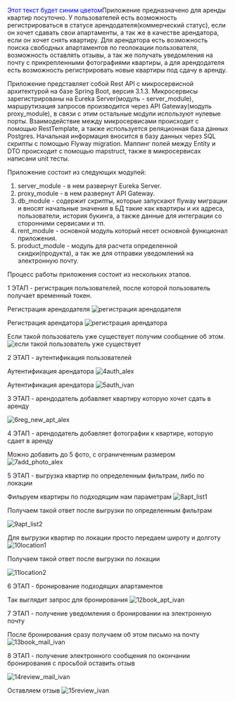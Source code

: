 <span style="color:blue">Этот текст будет синим цветом</span>Приложение предназначено для аренды квартир посуточно. У пользователей есть возможность регистрироваться в статусе арендодателя(коммерческий статус), если он хочет сдавать свои апартаменты, а так же в качестве арендатора, если он хочет снять квартиру. Для арендатора есть возможность поиска свободных апартаментов по геолокации пользователя, возможность оставлять отзывы, а так же получать уведомления на почту с прикрепленными фотографиями квартиры, а для арендодателя есть возможность регистрировать новые квартиры под сдачу в аренду.

Приложение представляет собой Rest API с микросервисной архитектурой на базе Spring Boot, версия 3.1.3. Микросервисы зарегистрированы на Eureka Server(модуль - server_module), маршрутизация запросов производится через API Gateway(модуль proxy_module), в связи с этим остальные модули используют нулевые порты. Взаимодействие между микросервисами происходит с помощью RestTemplate, а также используется реляционная база данных Postgres. Начальная информация вносится в базу данных через SQL скрипты с помощью Flyway migration. Маппинг полей между Entity и DTO происходит с помощью mapstruct, также в микросервисах написани unit тесты.

Приложение состоит из следующих модулей: 

1) server_module - в нем развернут Eureka Server.
2) proxy_module - в нем развернут API Gateway.
3) db_module - содержит скрипты, которые запускают flyway миграции и вносят начальные значения в БД такие как квартиры и их адреса, пользователи, история букинга, а также данные для интеграции со сторонними сервисами и тп.
4) rent_module - основной модуль который несет основной функционал приложения.
5) product_module - модуль для расчета определенной скидки(продукта), а так же для отправки уведомлений на электронную почту.

Процесс работы приложения состоит из нескольких этапов.

1 ЭТАП - регистрация пользователей, после которой пользователь получает временный токен.

Регистрация арендодателя
![регистрация арендодателя](https://github.com/Boxingx/rent_apartment_app/assets/130319720/f86dd16c-3e65-4881-9b02-23c659d7d730)

Регистрация арендатора
![регистрация арендатора](https://github.com/Boxingx/rent_apartment_app/assets/130319720/f12cafdc-0c12-4088-a32c-49cd9c5899de)

Если такой пользователь уже существует получим сообщение об этом.
![если такой пользователь уже существует](https://github.com/Boxingx/rent_apartment_app/assets/130319720/35a2e2d2-f94c-41ce-92bf-2e0dc942ba6e)

2 ЭТАП - аутентификация пользователей

Аутентификация арендатора
![4auth_alex](https://github.com/Boxingx/rent_apartment_app/assets/130319720/27af5f45-1aab-41e4-b89b-d59ebe1eed68)

Аутентификация арендатора
![5auth_ivan](https://github.com/Boxingx/rent_apartment_app/assets/130319720/fedd1ee8-7e93-469d-84a3-75cd28424849)

3 ЭТАП - арендодатель добавляет квартиру которую хочет сдать в аренду

![6reg_new_apt_alex](https://github.com/Boxingx/rent_apartment_app/assets/130319720/d835e2f2-e6c4-4472-b53f-7d3032726362)


4 ЭТАП - арендодатель добавляет фотографии к квартире, которую сдает в аренду

Можно добавить до 5 фото, с ограниченным размером
![7add_photo_alex](https://github.com/Boxingx/rent_apartment_app/assets/130319720/84592a0c-0f89-4de1-be22-a011dfadf533)

5 ЭТАП - выгрузка квартир по определенным фильтрам, либо по локации

Фильруем квартиры по подходящим нам параметрам
![8apt_list1](https://github.com/Boxingx/rent_apartment_app/assets/130319720/80c001df-c543-4a05-84ae-8e23a3ef3696)

Получаем такой ответ после выгрузки по определенным фильтрам

![9apt_list2](https://github.com/Boxingx/rent_apartment_app/assets/130319720/d4d95dea-a1ee-47c1-b40d-e6e7b4d3929a)

Для выгрузки квартир по локации просто передаем широту и долготу
![10location1](https://github.com/Boxingx/rent_apartment_app/assets/130319720/efb2f121-6863-4088-b2fd-a9770c9212a1)

Получаем такой ответ после выгрузки по локации

![11location2](https://github.com/Boxingx/rent_apartment_app/assets/130319720/48d1159f-3f20-4827-86b6-4337f5e3720b)

6 ЭТАП - бронирование подходящих апартаментов

Так выглядит запрос для бронирования
![12book_apt_ivan](https://github.com/Boxingx/rent_apartment_app/assets/130319720/7bc65bdf-e6f3-44bb-953a-1a8a62a81fee)

7 ЭТАП - получение уведомления о бронировании на электронную почту

После бронирования сразу получаем об этом письмо на почту
![13book_mail_ivan](https://github.com/Boxingx/rent_apartment_app/assets/130319720/f990a882-157e-4f30-a69b-e3f19a848b3e)

8 ЭТАП - получение электронного сообщения по окончании бронирования с просьбой оставить отзыв

![14review_mail_ivan](https://github.com/Boxingx/rent_apartment_app/assets/130319720/ef89c6c3-ea86-4951-bbd0-b903459f7930)

Оставляем отзыв
![15review_ivan](https://github.com/Boxingx/rent_apartment_app/assets/130319720/a3c69053-7675-47fc-99a2-2f9215f065a3)






